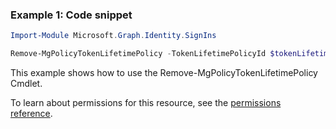 ### Example 1: Code snippet

```powershellImport-Module Microsoft.Graph.Identity.SignIns

Remove-MgPolicyTokenLifetimePolicy -TokenLifetimePolicyId $tokenLifetimePolicyId
```
This example shows how to use the Remove-MgPolicyTokenLifetimePolicy Cmdlet.
To learn about permissions for this resource, see the [permissions reference](/graph/permissions-reference).


